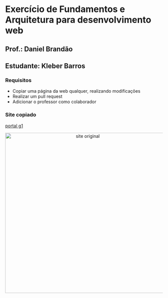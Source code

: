 # Exercício de Fundamentos e Arquitetura para desenvolvimento web

## Prof.: Daniel Brandão

## Estudante: Kleber Barros

### Requisitos

- Copiar uma página da web qualquer, realizando modificações
- Realizar um pull request
- Adicionar o professor como colaborador

### Site copiado


[portal g1](https://g1.globo.com/politica/blog/daniela-lima/post/2023/09/28/ex-delator-acusa-moro-no-stf-de-usa-lo-para-investigar-desembargadores-juizes-e-ministros-do-stj.ghtml#:~:text=Os%20autos%20mostram%20que%2030,ele%20envolve%20pessoas%20com%20foro.)

<p align="center">
    <img src="./webpage-pic.png" alt="site original" height=512px>
</p>

